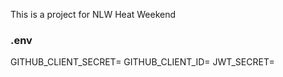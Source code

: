 This is a project for NLW Heat Weekend

### .env 
GITHUB_CLIENT_SECRET=
GITHUB_CLIENT_ID=
JWT_SECRET=
